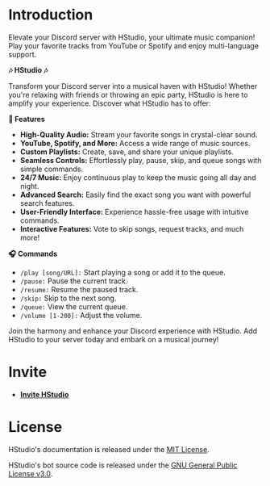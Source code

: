 # Introduction
Elevate your Discord server with HStudio, your ultimate music companion! Play your favorite tracks from YouTube or Spotify and enjoy multi-language support.

**🎶 HStudio 🎶**

Transform your Discord server into a musical haven with HStudio! Whether you're relaxing with friends or throwing an epic party, HStudio is here to amplify your experience. Discover what HStudio has to offer:

**🌟 Features**

- **High-Quality Audio:** Stream your favorite songs in crystal-clear sound.
- **YouTube, Spotify, and More:** Access a wide range of music sources.
- **Custom Playlists:** Create, save, and share your unique playlists.
- **Seamless Controls:** Effortlessly play, pause, skip, and queue songs with simple commands.
- **24/7 Music:** Enjoy continuous play to keep the music going all day and night.
- **Advanced Search:** Easily find the exact song you want with powerful search features.
- **User-Friendly Interface:** Experience hassle-free usage with intuitive commands.
- **Interactive Features:** Vote to skip songs, request tracks, and much more!

**🎧 Commands**

- `/play [song/URL]:` Start playing a song or add it to the queue.
- `/pause:` Pause the current track.
- `/resume:` Resume the paused track.
- `/skip:` Skip to the next song.
- `/queue:` View the current queue.
- `/volume [1-200]:` Adjust the volume.

Join the harmony and enhance your Discord experience with HStudio. Add HStudio to your server today and embark on a musical journey!

# Invite
- **[Invite HStudio](https://hstudio.hewkawar.xyz/invite)**

# License
HStudio's documentation is released under the [MIT License](https://github.com/HStudioDiscordBot/Document/blob/main/LICENSE).

HStudio's bot source code is released under the [GNU General Public License v3.0](https://github.com/HStudioDiscordBot/HStudioSource/blob/main/LICENSE).
